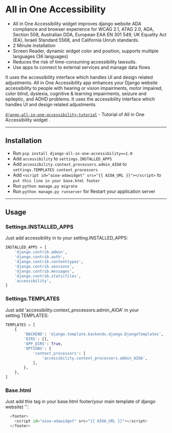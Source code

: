 # All in One Accessibility
- All in One Accessibility widget improves django website ADA compliance and browser experience for WCAG 2.1, ATAG 2.0, ADA, Section 508, Australian DDA, European EAA EN 301 549, UK Equality Act (EA), Israeli Standard 5568, and California Unruh standards.
- 2 Minute installation
- Screen Reader, dynamic widget color and position, supports multiple languages (36 languages)
- Reduces the risk of time-consuming accessibility lawsuits.
- Use apps to connect to external services and manage data flows

It uses the accessibility interface which handles UI and design related adjustments. All in One Accessibility app enhances your Django website accessibility to people with hearing or vision impairments, motor impaired, color blind, dyslexia, cognitive & learning impairments, seizure and epileptic, and ADHD problems. It uses the accessibility interface which handles UI and design related adjustments.

[`django-all-in-one-accessibility-tutorial`](https://www.youtube.com/watch?v=PPQMWSzroAA) - Tutorial of All in One Accessibility widget .

---

## Installation
-   Run `pip install django-all-in-one-accessibility==1.0`
-   Add `accessibility` to `settings.INSTALLED_APPS`
-   Add `accessibility.context_processors.admin_AIOA` to `settings.TEMPLATES context_processors`
-   Add `<script id="aioa-adawidget" src="{{ AIOA_URL }}"></script>` to `put this line in your base.html footer`
-   Run `python manage.py migrate`
-   Run `python manage.py runserver` for Restart your application server

---

## Usage

### Settings.INSTALLED_APPS
Just add accessibility in to your setting.INSTALLED_APPS:

```python
INSTALLED_APPS = [
    'django.contrib.admin',
    'django.contrib.auth',
    'django.contrib.contenttypes',
    'django.contrib.sessions',
    'django.contrib.messages',
    'django.contrib.staticfiles',
    'accessibility',
]
```

### Settings.TEMPLATES
Just add 'accessibility.context_processors.admin_AIOA' in your setting.TEMPLATES:
```python
TEMPLATES = [
    {
        'BACKEND': 'django.template.backends.django.DjangoTemplates',
        'DIRS': [],
        'APP_DIRS': True,
        'OPTIONS': {
            'context_processors': [
                'accessibility.context_processors.admin_AIOA',
            ],
        },
    },
]
```

### Base.html
Just add this tag in your base.html footer(your main template of django website) '<script id="aioa-adawidget" src="{{ AIOA_URL }}"></script>':
```python
  <footer>
    <script id="aioa-adawidget" src="{{ AIOA_URL }}"></script>
  </footer>
```
